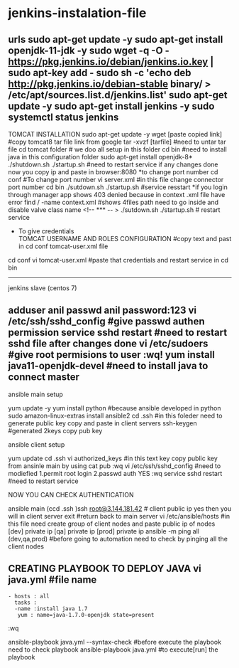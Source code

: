 # jenkins-instalation-file
urls
sudo apt-get update -y 
sudo apt-get install openjdk-11-jdk -y
sudo wget -q -O - https://pkg.jenkins.io/debian/jenkins.io.key | sudo apt-key add -
sudo sh -c 'echo deb http://pkg.jenkins.io/debian-stable binary/ > /etc/apt/sources.list.d/jenkins.list'
sudo apt-get update -y
sudo apt-get install jenkins -y
sudo systemctl status jenkins
----------------------------------------------------------------------------------------------------------------------------------------------------------------------
TOMCAT INSTALLATION
 sudo apt-get update -y
 wget [paste copied link]                       #copy tomcat8 tar file link from google
 tar -xvzf [tarfile]                            #need to untar tar file
 cd tomcat folder                               # we doo all setup in this folder 
 cd bin                                         #need to install java in this configuration folder
   sudo apt-get install openjdk-8*                
   ./shutdown.sh
   ./startup.sh                                   #need to restart service if any changes done
 now you copy ip and paste in browser:8080
 *to change port number
 cd conf                                         #To change port number 
 vi server.xml                                   #in this file change connector port number
 cd bin 
   ./sutdown.sh
   ./startup.sh                                  #service resstart
 *if you login through manager app shows 403 denied because in context .xml file have error
    find / -name context.xml                     #shows 4files path need to go inside and disable valve class name <!-- *** -- >
    ./sutdown.sh
    ./startup.sh                                 # restart service
 * To give credentials                              
 TOMCAT USERNAME AND ROLES CONFIGURATION         #copy text and past in cd conf tomcat-user.xml file
 <role rolename="manager-gui"/>
 <role rolename="manager-script"/>
 <role rolename="manager-jmx"/>
 <role rolename="managerstatus"/>
 <user username="admin" password="admin" roles="mager-gui, manager-script, manager-jmx, manager-status"/>
 <user username="deployer" password="deployer" roles="manager-srcipt"/>
 <user username="tomcat"  password="s3cret" roles="manager-gui"/>

cd conf
 vi tomcat-user.xml                             #paste that credentials and restart service in cd bin 

---------------------------------------------------------------------------------------------------------------------------------------------------------------------

jenkins slave (centos 7)

adduser anil
passwd anil
password:123
vi /etc/ssh/sshd_config           #give passwd authen permission
service sshd restart              #need to restart sshd file after changes done
vi /etc/sudoers                   #give root permisions to user :wq!
yum install java11-openjdk-devel  #need to install java to connect master
---------------------------------------------------------------------------------------------------------------------------------------------------------------------

ansible main setup

yum update -y
yum install python                #because ansible developed in python
sudo amazon-linux-extras install ansible2
cd .ssh                           #in this foleder need to generate public key copy and paste in client servers
     ssh-keygen                   #generated 2keys copy pub key
     
     
ansible client setup 

yum update
cd .ssh
vi authorized_keys                #in this text key copy public key from ansinle main by using cat pub :wq
vi /etc/ssh/sshd_config           #need to modiefied 1.permit root login 2.passwd auth YES :wq
service sshd restart              #need to restart service


NOW YOU CAN CHECK AUTHENTICATION

ansible main
(ccd .ssh )ssh root@3.144.181.42             # client public ip  yes then you will in client server
exit                                         #return back to main server
vi /etc/ansible/hosts                        #in this file need create group of client nodes and paste public ip of nodes
     [dev]
     private ip
     [qa]
     private ip
     [prod]
     private ip
ansible -m ping all (dev,qa,prod)            #before going to automation need to check by pinging all the client nodes

CREATING PLAYBOOK TO DEPLOY JAVA
 vi java.yml                                 #file name
   ---
    - hosts : all
      tasks :
      -name :install java 1.7
       yum : name=java-1.7.0-openjdk state=present   
 :wq

ansible-playbook java.yml --syntax-check      #before execute the playbook need to check playbook 
ansible-playbook java.yml                     #to execute[run] the playbook 






